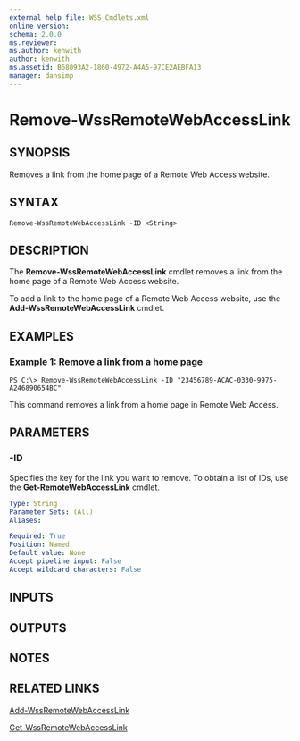 ```yaml
---
external help file: WSS_Cmdlets.xml
online version: 
schema: 2.0.0
ms.reviewer:
ms.author: kenwith
author: kenwith
ms.assetid: B68093A2-1860-4972-A4A5-97CE2AEBFA13
manager: dansimp
---
```


# Remove-WssRemoteWebAccessLink

## SYNOPSIS
Removes a link from the home page of a Remote Web Access website.

## SYNTAX

```
Remove-WssRemoteWebAccessLink -ID <String>
```

## DESCRIPTION
The **Remove-WssRemoteWebAccessLink** cmdlet removes a link from the home page of a Remote Web Access website.

To add a link to the home page of a Remote Web Access website, use the **Add-WssRemoteWebAccessLink** cmdlet.

## EXAMPLES

### Example 1: Remove a link from a home page
```
PS C:\> Remove-WssRemoteWebAccessLink -ID "23456789-ACAC-0330-9975-A246890654BC"
```

This command removes a link from a home page in Remote Web Access.

## PARAMETERS

### -ID
Specifies the key for the link you want to remove.
To obtain a list of IDs, use the **Get-RemoteWebAccessLink** cmdlet.

```yaml
Type: String
Parameter Sets: (All)
Aliases: 

Required: True
Position: Named
Default value: None
Accept pipeline input: False
Accept wildcard characters: False
```

## INPUTS

## OUTPUTS

## NOTES

## RELATED LINKS

[Add-WssRemoteWebAccessLink](./Add-WssRemoteWebAccessLink.md)

[Get-WssRemoteWebAccessLink](./Get-WssRemoteWebAccessLink.md)

